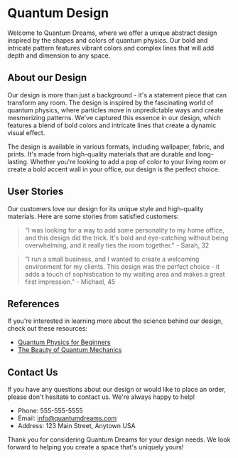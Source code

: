 <!--font:Orbitron-->

# Quantum Design

Welcome to Quantum Dreams, where we offer a unique abstract design inspired by the shapes and colors of quantum physics. Our bold and intricate pattern features vibrant colors and complex lines that will add depth and dimension to any space.

## About our Design

Our design is more than just a background - it's a statement piece that can transform any room. The design is inspired by the fascinating world of quantum physics, where particles move in unpredictable ways and create mesmerizing patterns. We've captured this essence in our design, which features a blend of bold colors and intricate lines that create a dynamic visual effect.

The design is available in various formats, including wallpaper, fabric, and prints. It's made from high-quality materials that are durable and long-lasting. Whether you're looking to add a pop of color to your living room or create a bold accent wall in your office, our design is the perfect choice.

## User Stories

Our customers love our design for its unique style and high-quality materials. Here are some stories from satisfied customers:

> "I was looking for a way to add some personality to my home office, and this design did the trick. It's bold and eye-catching without being overwhelming, and it really ties the room together." - Sarah, 32

> "I run a small business, and I wanted to create a welcoming environment for my clients. This design was the perfect choice - it adds a touch of sophistication to my waiting area and makes a great first impression." - Michael, 45

## References

If you're interested in learning more about the science behind our design, check out these resources:

- [Quantum Physics for Beginners](#)
- [The Beauty of Quantum Mechanics](#)

## Contact Us

If you have any questions about our design or would like to place an order, please don't hesitate to contact us. We're always happy to help!

- Phone: 555-555-5555
- Email: info@quantumdreams.com
- Address: 123 Main Street, Anytown USA

Thank you for considering Quantum Dreams for your design needs. We look forward to helping you create a space that's uniquely yours!

<!--

Write me content for website with wallpaper which alt text is:

"An abstract wallpaper inspired by the shapes and colors of quantum physics, with bold colors and intricate lines."

The name/title of the page should not be 1:1 copy of the alt text but rather a real content of the website which is using this wallpaper.

- Use markdown format 
- Start with heading
- Heading should be short and concise
- The content should look like a real website 
- The website should not be about the wallpaper, wallpaper is just a related background
- Heading should be contain work "wallpaper" or "background"
- Include real sections like references, contact, user stories, etc. use things relevant to the page purpose.
- Feel free to use structure like headings, bullets, numbering, blockquotes, paragraphs, horizontal lines, etc.
- You can use formatting like bold or _italic_
- You can include UTF-8 emojis
- Links should be only #hash anchors (and you can refer to the document itself)
- Do not include images


---


# Quantum Dreams: Bold and Intricate Wallpaper Background

Welcome to Quantum Dreams, where we offer a unique abstract wallpaper inspired by the shapes and colors of quantum physics. Our bold and intricate design features vibrant colors and complex lines that will add depth and dimension to any space.

## About our Wallpaper

Our wallpaper is more than just a background - it's a statement piece that can transform any room. The design is inspired by the fascinating world of quantum physics, where particles move in unpredictable ways and create mesmerizing patterns. We've captured this essence in our wallpaper, which features a blend of bold colors and intricate lines that create a dynamic visual effect.

The wallpaper is made from high-quality materials that are durable and long-lasting. It's easy to install and maintain, making it a great choice for both residential and commercial spaces. Whether you're looking to add a pop of color to your living room or create a bold accent wall in your office, our wallpaper is the perfect choice.

## User Stories

Our customers love our wallpaper for its unique design and high-quality materials. Here are some stories from satisfied customers:

> "I was looking for a way to add some personality to my home office, and this wallpaper did the trick. It's bold and eye-catching without being overwhelming, and it really ties the room together." - Sarah, 32

> "I run a small business, and I wanted to create a welcoming environment for my clients. This wallpaper was the perfect choice - it adds a touch of sophistication to my waiting area and makes a great first impression." - Michael, 45

## References

If you're interested in learning more about the science behind our wallpaper, check out these resources:

- [Quantum Physics for Beginners](#)
- [The Beauty of Quantum Mechanics](#)

## Contact Us

If you have any questions about our wallpaper or would like to place an order, please don't hesitate to contact us. We're always happy to help!

- Phone: 555-555-5555
- Email: info@quantumdreams.com
- Address: 123 Main Street, Anytown USA

Thank you for considering Quantum Dreams for your wallpaper needs. We look forward to helping you create a space that's uniquely yours!


---


Heading should not include word "wallpaper". The website should not be about the wallpaper itself, wallpaper is just a related background, rewrite whole content.


---


# Quantum Dreams: Bold and Intricate Design for Your Space

Welcome to Quantum Dreams, where we offer a unique abstract design inspired by the shapes and colors of quantum physics. Our bold and intricate pattern features vibrant colors and complex lines that will add depth and dimension to any space.

## About our Design

Our design is more than just a background - it's a statement piece that can transform any room. The design is inspired by the fascinating world of quantum physics, where particles move in unpredictable ways and create mesmerizing patterns. We've captured this essence in our design, which features a blend of bold colors and intricate lines that create a dynamic visual effect.

The design is available in various formats, including wallpaper, fabric, and prints. It's made from high-quality materials that are durable and long-lasting. Whether you're looking to add a pop of color to your living room or create a bold accent wall in your office, our design is the perfect choice.

## User Stories

Our customers love our design for its unique style and high-quality materials. Here are some stories from satisfied customers:

> "I was looking for a way to add some personality to my home office, and this design did the trick. It's bold and eye-catching without being overwhelming, and it really ties the room together." - Sarah, 32

> "I run a small business, and I wanted to create a welcoming environment for my clients. This design was the perfect choice - it adds a touch of sophistication to my waiting area and makes a great first impression." - Michael, 45

## References

If you're interested in learning more about the science behind our design, check out these resources:

- [Quantum Physics for Beginners](#)
- [The Beauty of Quantum Mechanics](#)

## Contact Us

If you have any questions about our design or would like to place an order, please don't hesitate to contact us. We're always happy to help!

- Phone: 555-555-5555
- Email: info@quantumdreams.com
- Address: 123 Main Street, Anytown USA

Thank you for considering Quantum Dreams for your design needs. We look forward to helping you create a space that's uniquely yours!

-->
